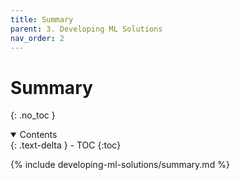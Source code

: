 ```yaml
---
title: Summary
parent: 3. Developing ML Solutions
nav_order: 2
---
```


# Summary
{: .no_toc }

<details open markdown="block">
  <summary>
    Contents
  </summary>
  {: .text-delta }
- TOC
{:toc}
</details>

{% include developing-ml-solutions/summary.md %}

